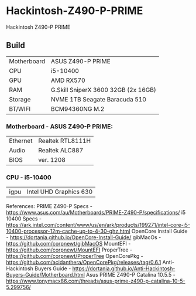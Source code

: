 # Hackintosh-Z490-P-PRIME
Hackintosh Z490-P PRIME

## Build
|||
|-|-|
|Motherboard|ASUS Z490-P PRIME|
|CPU|i5-10400|
|GPU|AMD RX570|
|RAM|G.Skill SniperX 3600 32GB (2x 16GB)|
|Storage|NVME 1TB Seagate Baracuda 510|
|BT/WIFI|BCM94360NG M.2|


### Motherboard - ASUS Z490-P PRIME:
|||
|-|-|
|Ethernet|Realtek RTL8111H|
|Audio|Realtek ALC887|
|BIOS|ver. 1208|

### CPU - i5-10400
|||
|-|-|
|igpu|Intel UHD Graphics 630|


References:
PRIME Z490-P Specs - https://www.asus.com/au/Motherboards/PRIME-Z490-P/specifications/
i5 10400 Specs - https://ark.intel.com/content/www/us/en/ark/products/199271/intel-core-i5-10400-processor-12m-cache-up-to-4-30-ghz.html
OpenCore Install Guide - https://dortania.github.io/OpenCore-Install-Guide/
gibMacOs - https://github.com/corpnewt/gibMacOS
MountEFI - https://github.com/corpnewt/MountEFI
ProperTree - https://github.com/corpnewt/ProperTree
OpenCorePkg - https://github.com/acidanthera/OpenCorePkg/releases/tag/0.6.1
Anti-Hackintosh Buyers Guide - https://dortania.github.io/Anti-Hackintosh-Buyers-Guide/Motherboard.html
Asus PRIME Z490-P Catalina 10.5.5 - https://www.tonymacx86.com/threads/asus-prime-z490-p-catalina-10-5-5.299756/
